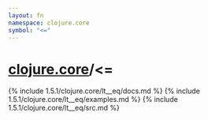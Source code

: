 ```yaml
---
layout: fn
namespace: clojure.core
symbol: "<="
---
```


# [clojure.core](../)/<=

{% include 1.5.1/clojure.core/lt__eq/docs.md %}
{% include 1.5.1/clojure.core/lt__eq/examples.md %}
{% include 1.5.1/clojure.core/lt__eq/src.md %}


